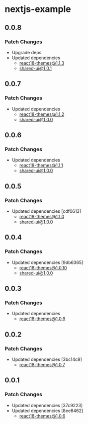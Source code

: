 # nextjs-example

## 0.0.8

### Patch Changes

- Upgrade deps
- Updated dependencies
  - react18-themes@1.1.3
  - shared-ui@1.0.1

## 0.0.7

### Patch Changes

- Updated dependencies
  - react18-themes@1.1.2
  - shared-ui@1.0.0

## 0.0.6

### Patch Changes

- Updated dependencies
  - react18-themes@1.1.1
  - shared-ui@1.0.0

## 0.0.5

### Patch Changes

- Updated dependencies [cdf0613]
  - react18-themes@1.1.0
  - shared-ui@1.0.0

## 0.0.4

### Patch Changes

- Updated dependencies [9db6365]
  - react18-themes@1.0.10
  - shared-ui@1.0.0

## 0.0.3

### Patch Changes

- Updated dependencies
  - react18-themes@1.0.9

## 0.0.2

### Patch Changes

- Updated dependencies [3bc14c9]
  - react18-themes@1.0.7

## 0.0.1

### Patch Changes

- Updated dependencies [37c9223]
- Updated dependencies [8ee8462]
  - react18-themes@1.0.6

